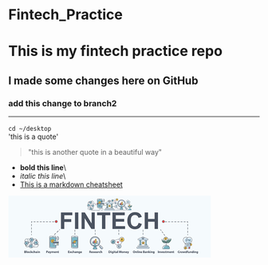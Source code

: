 # Fintech_Practice
# This is my fintech practice repo 
## I made some changes here on GitHub
### add this change to branch2
---
`cd ~/desktop`\
'this is a quote'
> "this is another quote in a beautiful way"

* **bold this line**\
* *italic this line*\
* [This is a markdown cheatsheet](https://www.markdownguide.org/cheat-sheet/)

![myimage](download.png)

